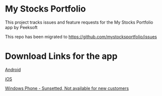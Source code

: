 # My Stocks Portfolio

This project tracks issues and feature requests for the My Stocks Portfolio app by Peeksoft

This repo has been migrated to https://github.com/mystocksportfolio/issues

# Download Links for the app

[Android](https://play.google.com/store/apps/details?id=co.peeksoft.stocks)

[iOS](https://itunes.apple.com/us/app/stocks-widget-and-portfolio/id923544282?mt=8)

[Windows Phone - Sunsetted, Not available for new customers](https://www.microsoft.com/en-us/p/my-stocks-portfolio/9wzdncrfhvr3)
